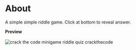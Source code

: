 # About
A simple simple riddle game. Click at bottom to reveal answer.

<b>Preview</b><br><br>
<img src="https://i.imgur.com/zeyuBRN.png" alt="crack the code minigame riddle quiz crackthecode"/>
